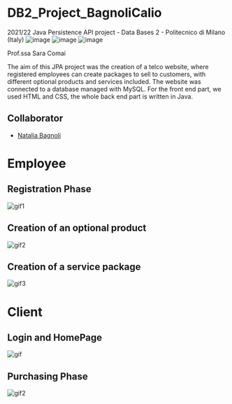 # DB2_Project_BagnoliCalio

2021/22 Java Persistence API project - Data Bases 2 - Politecnico di Milano (Italy)
![image](https://img.shields.io/badge/HTML5-E34F26?style=for-the-badge&logo=html5&logoColor=white)
![image](https://img.shields.io/badge/CSS3-1572B6?style=for-the-badge&logo=css3&logoColor=white)
![image](https://img.shields.io/badge/MySQL-005C84?style=for-the-badge&logo=mysql&logoColor=white)

Prof.ssa Sara Comai

The aim of this JPA project was the creation of a telco website, where registered employees can create packages to sell to customers, with different optional products and services included. 
The website was connected to a database managed with MySQL.
For the front end part, we used HTML and CSS, the whole back end part is written in Java.

## Collaborator
- [Natalia Bagnoli](https://github.com/NataliaBagnoli)

# Employee 
## Registration Phase
![gif1](https://user-images.githubusercontent.com/24494773/155732329-6202e905-2142-438c-8fba-8997f44849f3.gif)

## Creation of an optional product
![gif2](https://user-images.githubusercontent.com/24494773/155733557-f5949037-b322-4979-8f1b-a29beab79112.gif)

## Creation of a service package
![gif3](https://user-images.githubusercontent.com/24494773/155733568-ecfbfba8-fc9b-43ad-8d42-6d10ca9e14e3.gif)

# Client
## Login and HomePage
![gif](https://user-images.githubusercontent.com/24494773/155786836-f2d01464-aae1-44ee-a848-37a0191f131d.gif)

## Purchasing Phase
![gif2](https://user-images.githubusercontent.com/24494773/155786913-adfc8a15-f827-4fbb-ae5c-82003db95bba.gif)
